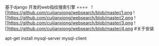 基于django 开发的web指纹搜索引擎
====  
![]https://github.com/cuijianxiong/websearch/blob/master/1.png 
![]https://github.com/cuijianxiong/websearch/blob/master/2.png 
![]https://github.com/cuijianxiong/websearch/blob/master/3.png 
![]https://github.com/cuijianxiong/websearch/blob/master/4.png 
#关于安装

apt-get install mysql-server mysql-client <br>
